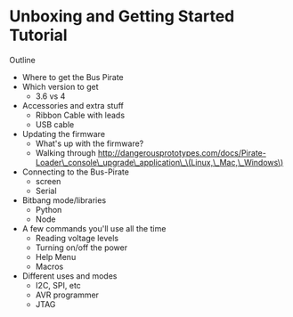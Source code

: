 # Unboxing and Getting Started Tutorial

Outline

* Where to get the Bus Pirate
* Which version to get
  * 3.6 vs 4
* Accessories and extra stuff
  * Ribbon Cable with leads
  * USB cable
* Updating the firmware
  * What's up with the firmware?
  * Walking through http://dangerousprototypes.com/docs/Pirate-Loader\_console\_upgrade\_application\_\(Linux,\_Mac,\_Windows\)
* Connecting to the Bus-Pirate
  * screen
  * Serial
* Bitbang mode/libraries
  * Python
  * Node
* A few commands you'll use all the time
  * Reading voltage levels
  * Turning on/off the power
  * Help Menu
  * Macros
* Different uses and modes
  * I2C, SPI, etc
  * AVR programmer
  * JTAG





